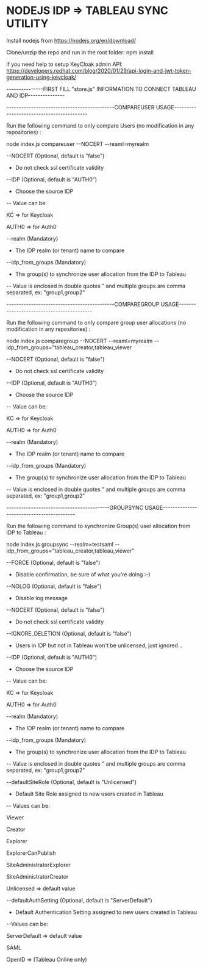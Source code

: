 
# NODEJS IDP => TABLEAU SYNC UTILITY

  

Install nodejs from https://nodejs.org/en/download/

  

Clone/unzip the repo and run in the root folder: npm install

  

if you need help to setup KeyCloak admin API: https://developers.redhat.com/blog/2020/01/29/api-login-and-jwt-token-generation-using-keycloak/

  

---------------FIRST FILL "store.js" INFORMATION TO CONNECT TABLEAU AND IDP---------------

  

--------------------------------------------COMPAREUSER USAGE------------------------------------------

  

Run the following command to only compare Users (no modification in any repositories) :

  

node index.js compareuser --NOCERT --reaml=myrealm

  
  

\-\-NOCERT (Optional, default is "false")

- Do not check ssl certificate validity

  

\-\-IDP (Optional, default is "AUTH0")

- Choose the source IDP

-- Value can be:



KC => for Keycloak



AUTH0 => for Auth0

  

\-\-realm (Mandatory)

- The IDP realm (or tenant) name to compare

  

\-\-idp_from_groups (Mandatory)

- The group(s) to synchronize user allocation from the IDP to Tableau

-- Value is enclosed in double quotes " and multiple groups are comma separated, ex: "group1,group2"

  

--------------------------------------------COMPAREGROUP USAGE------------------------------------------

  

Run the following command to only compare group user allocations (no modification in any repositories) :

  

node index.js comparegroup --NOCERT --reaml=myrealm --idp_from_groups="tableau_creator,tableau_viewer

  
  

\-\-NOCERT (Optional, default is "false")

- Do not check ssl certificate validity

  

\-\-IDP (Optional, default is "AUTH0")

- Choose the source IDP

-- Value can be:

  

KC => for Keycloak

AUTH0 => for Auth0

  

\-\-realm (Mandatory)

- The IDP realm (or tenant) name to compare

  

\-\-idp_from_groups (Mandatory)

- The group(s) to synchronize user allocation from the IDP to Tableau

-- Value is enclosed in double quotes " and multiple groups are comma separated, ex: "group1,group2"

  

------------------------------------------GROUPSYNC USAGE------------------------------------------

  

Run the following command to synchronize Group(s) user allocation from IDP to Tableau :

  

node index.js groupsync --realm=testsaml --idp_from_groups="tableau_creator,tableau_viewer"

  

\-\-FORCE (Optional, default is "false")

- Disable confirmation, be sure of what you're doing :-)

  

\-\-NOLOG (Optional, default is "false")

- Disable log message

  

\-\-NOCERT (Optional, default is "false")

- Do not check ssl certificate validity

  

\-\-IGNORE_DELETION (Optional, default is "false")

- Users in IDP but not in Tableau won't be unlicensed, just ignored...

  

\-\-IDP (Optional, default is "AUTH0")

- Choose the source IDP

-- Value can be:

  

KC => for Keycloak

AUTH0 => for Auth0

  

\-\-realm (Mandatory)

- The IDP realm (or tenant) name to compare

  

\-\-idp_from_groups (Mandatory)

- The group(s) to synchronize user allocation from the IDP to Tableau

-- Value is enclosed in double quotes " and multiple groups are comma separated, ex: "group1,group2"

  

\-\-defaultSiteRole (Optional, default is "Unlicensed")

- Default Site Role assigned to new users created in Tableau

-- Values can be:

  

Viewer

  

Creator

  

Explorer

  

ExplorerCanPublish

  

SiteAdministratorExplorer

  

SiteAdministratorCreator

  

Unlicensed => default value

  

  

\-\-defaultAuthSetting (Optional, default is "ServerDefault")

- Default Authentication Setting assigned to new users created in Tableau

--Values can be:

ServerDefault => default value

SAML

OpenID => (Tableau Online only)